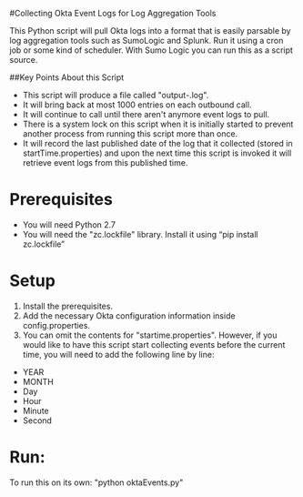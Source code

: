 #Collecting Okta Event Logs for Log Aggregation Tools

This Python script will pull Okta logs into a format that is easily parsable by log aggregation tools such as SumoLogic and Splunk. Run it using a cron job or some kind of scheduler. With Sumo Logic you can run this as a script source.

##Key Points About this Script
- This script will produce a file called "output-<current date>.log".
- It will bring back at most 1000 entries on each outbound call. 
- It will continue to call until there aren't anymore event logs to pull.
- There is a system lock on this script when it is initially started to prevent another process from running this script more than once.
- It will record the last published date of the log that it collected (stored in startTime.properties) and upon the next time this script is invoked it will retrieve event logs from this published time.
 
# Prerequisites
-	You will need Python 2.7
-	You will need the "zc.lockfile" library. Install it using “pip install zc.lockfile”

# Setup
1. Install the prerequisites.
2. Add the necessary Okta configuration information inside config.properties.
3. You can omit the contents for "startime.properties". However, if you would like to have this script start collecting events before the current time, you will need to add the following line by line:
 * YEAR
 * MONTH
 * Day
 * Hour
 * Minute
 * Second
 
# Run:
To run this on its own: "python oktaEvents.py"
